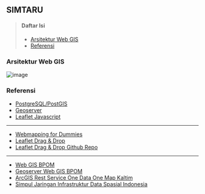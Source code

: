 ## SIMTARU
> #### Daftar Isi
> * [Arsitektur Web GIS](https://github.com/afif-fauzan/simtaru#arsitektur-web-gis)
> * [Referensi](https://github.com/afif-fauzan/simtaru#referensi)

### Arsitektur Web GIS
![image](http://geo.ifip.tuwien.ac.at/imak/2009/stack_workshop/doc/_images/stack.png)








### Referensi
* [PostgreSQL/PostGIS](https://postgis.net/)
* [Geoserver](https://https://www.osgeo.org/projects/geoserver/)
* [Leaflet Javascript](https://leafletjs.com/)
***
* [Webmapping for Dummies](https://www.xyht.com/spatial-itgis/web-mapping-for-dummies-my-personal-experience/)
* [Leaflet Drag & Drop](https://leaflet.calvinmetcalf.com)
* [Leaflet Drag & Drop Github Repo](https://github.com/calvinmetcalf/leaflet.workspace)
***
* [Web GIS BPOM](https://gis.pom.go.id/)
* [Geoserver Web GIS BPOM](http://gis.pom.go.id:8080/geoserver/web/wicket/bookmarkable/org.geoserver.web.demo.MapPreviewPage?1)
* [ArcGIS Rest Service One Data One Map Kaltim](http://222.124.31.141:6080/arcgis/rest/services)
* [Simpul Jaringan Infrastruktur Data Spasial Indonesia](https://github.com/ppids-ugm/simpul-jaringan-indonesia/blob/master/daftar-simpul-jaringan.md#kalimantan-timur)
